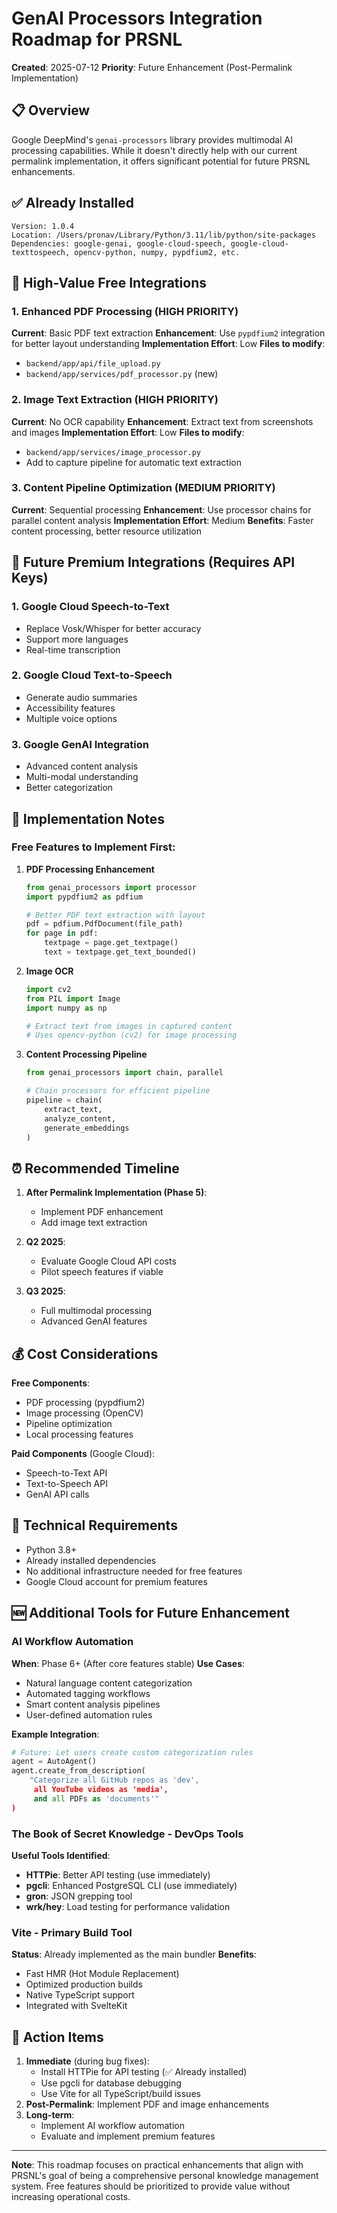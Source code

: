 # GenAI Processors Integration Roadmap for PRSNL

**Created**: 2025-07-12
**Priority**: Future Enhancement (Post-Permalink Implementation)

## 📋 Overview

Google DeepMind's `genai-processors` library provides multimodal AI processing capabilities. While it doesn't directly help with our current permalink implementation, it offers significant potential for future PRSNL enhancements.

## ✅ Already Installed

```
Version: 1.0.4
Location: /Users/pronav/Library/Python/3.11/lib/python/site-packages
Dependencies: google-genai, google-cloud-speech, google-cloud-texttospeech, opencv-python, numpy, pypdfium2, etc.
```

## 🎯 High-Value Free Integrations

### 1. **Enhanced PDF Processing** (HIGH PRIORITY)
**Current**: Basic PDF text extraction
**Enhancement**: Use `pypdfium2` integration for better layout understanding
**Implementation Effort**: Low
**Files to modify**: 
- `backend/app/api/file_upload.py`
- `backend/app/services/pdf_processor.py` (new)

### 2. **Image Text Extraction** (HIGH PRIORITY)
**Current**: No OCR capability
**Enhancement**: Extract text from screenshots and images
**Implementation Effort**: Low
**Files to modify**:
- `backend/app/services/image_processor.py`
- Add to capture pipeline for automatic text extraction

### 3. **Content Pipeline Optimization** (MEDIUM PRIORITY)
**Current**: Sequential processing
**Enhancement**: Use processor chains for parallel content analysis
**Implementation Effort**: Medium
**Benefits**: Faster content processing, better resource utilization

## 🚀 Future Premium Integrations (Requires API Keys)

### 1. **Google Cloud Speech-to-Text**
- Replace Vosk/Whisper for better accuracy
- Support more languages
- Real-time transcription

### 2. **Google Cloud Text-to-Speech**
- Generate audio summaries
- Accessibility features
- Multiple voice options

### 3. **Google GenAI Integration**
- Advanced content analysis
- Multi-modal understanding
- Better categorization

## 📝 Implementation Notes

### Free Features to Implement First:
1. **PDF Processing Enhancement**
   ```python
   from genai_processors import processor
   import pypdfium2 as pdfium
   
   # Better PDF text extraction with layout
   pdf = pdfium.PdfDocument(file_path)
   for page in pdf:
       textpage = page.get_textpage()
       text = textpage.get_text_bounded()
   ```

2. **Image OCR**
   ```python
   import cv2
   from PIL import Image
   import numpy as np
   
   # Extract text from images in captured content
   # Uses opencv-python (cv2) for image processing
   ```

3. **Content Processing Pipeline**
   ```python
   from genai_processors import chain, parallel
   
   # Chain processors for efficient pipeline
   pipeline = chain(
       extract_text,
       analyze_content,
       generate_embeddings
   )
   ```

## ⏰ Recommended Timeline

1. **After Permalink Implementation (Phase 5)**:
   - Implement PDF enhancement
   - Add image text extraction

2. **Q2 2025**:
   - Evaluate Google Cloud API costs
   - Pilot speech features if viable

3. **Q3 2025**:
   - Full multimodal processing
   - Advanced GenAI features

## 💰 Cost Considerations

**Free Components**:
- PDF processing (pypdfium2)
- Image processing (OpenCV)
- Pipeline optimization
- Local processing features

**Paid Components** (Google Cloud):
- Speech-to-Text API
- Text-to-Speech API
- GenAI API calls

## 🔧 Technical Requirements

- Python 3.8+
- Already installed dependencies
- No additional infrastructure needed for free features
- Google Cloud account for premium features

## 🆕 Additional Tools for Future Enhancement

### AI Workflow Automation
**When**: Phase 6+ (After core features stable)
**Use Cases**:
- Natural language content categorization
- Automated tagging workflows
- Smart content analysis pipelines
- User-defined automation rules

**Example Integration**:
```python
# Future: Let users create custom categorization rules
agent = AutoAgent()
agent.create_from_description(
    "Categorize all GitHub repos as 'dev', 
     all YouTube videos as 'media', 
     and all PDFs as 'documents'"
)
```

### The Book of Secret Knowledge - DevOps Tools
**Useful Tools Identified**:
- **HTTPie**: Better API testing (use immediately)
- **pgcli**: Enhanced PostgreSQL CLI (use immediately)
- **gron**: JSON grepping tool
- **wrk/hey**: Load testing for performance validation

### Vite - Primary Build Tool
**Status**: Already implemented as the main bundler
**Benefits**:
- Fast HMR (Hot Module Replacement)
- Optimized production builds
- Native TypeScript support
- Integrated with SvelteKit

## 📌 Action Items

1. **Immediate** (during bug fixes): 
   - Install HTTPie for API testing (✅ Already installed)
   - Use pgcli for database debugging
   - Use Vite for all TypeScript/build issues
2. **Post-Permalink**: Implement PDF and image enhancements
3. **Long-term**: 
   - Implement AI workflow automation
   - Evaluate and implement premium features

---

**Note**: This roadmap focuses on practical enhancements that align with PRSNL's goal of being a comprehensive personal knowledge management system. Free features should be prioritized to provide value without increasing operational costs.
